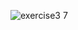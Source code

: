 ![exercise3 7](https://github.com/ABangoura/python/assets/37922311/63f3fa90-d653-44e0-98a1-56d65cf38320)
